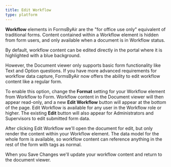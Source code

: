 ```yaml
---
title: Edit Workflow
type: platform
---
```


**Workflow** elements in FormsByAir are the "for office use only" equivalent of traditional forms. Content contained within a Workflow element is hidden from form users, and only available when a document is in Workflow status.

By default, workflow content can be edited directly in the portal where it is highlighted with a blue background.

However, the Document viewer only supports basic form functionality like Text and Option questions. If you have more advanced requirements for workflow data capture, FormsByAir now offers the ability to edit workflow content like a regular form.

To enable this option, change the **Format** setting for your Workflow element from Workflow to Form. Workflow content in the Document viewer will then appear read-only, and a new **Edit Workflow** button will appear at the bottom of the page. Edit Workflow is available for any user in the Workflow role or higher. The existing **Edit** button will also appear for Administrators and Supervisors to edit submitted form data.

After clicking Edit Workflow we'll open the document for edit, but only render the content within your Workflow element. The data model for the whole form is available, so workflow content can reference anything in the rest of the form with tags as normal.

When you Save Changes we'll update your workflow content and return to the document viewer.